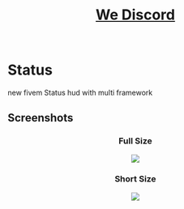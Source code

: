 <div align='center'><h1><a href='https://discord.gg/BFbDt6yNaj'>We Discord</a></h3></div>
<br>

# Status
new fivem Status hud with multi framework



## Screenshots
<div align='center'><h3><a>Full Size</a></h3></div>
<div align='center'><img src='https://cdn.discordapp.com/attachments/997534295122001971/1056474471168475156/image.png'/></div>
<div align='center'><h3><a>Short Size</a></h3></div>
<div align='center'><img src='https://cdn.discordapp.com/attachments/997534295122001971/1056475400227803146/image.png'/></div>